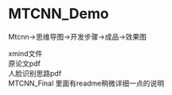 # MTCNN_Demo
Mtcnn->思维导图->开发步骤->成品->效果图

xmind文件  
原论文pdf   
人脸识别思路pdf  
MTCNN_Final 里面有readme稍微详细一点的说明
